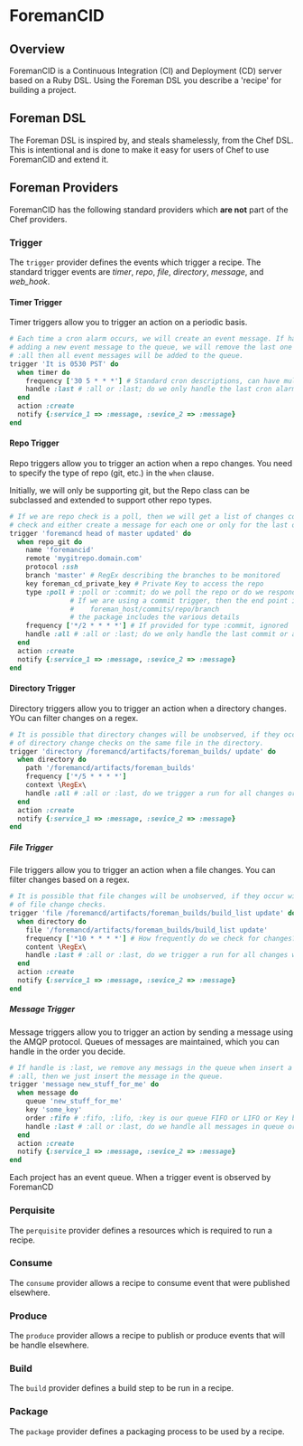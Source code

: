 # ForemanCID
## Overview
ForemanCID is a Continuous Integration (CI) and Deployment (CD) server based on a Ruby DSL. Using the Foreman DSL you describe a 'recipe' for building a project.

## Foreman DSL
The Foreman DSL is inspired by, and steals shamelessly, from the Chef DSL. This is intentional and
is done to make it easy for users of Chef to use ForemanCID and extend it.

## Foreman Providers
ForemanCID has the following standard providers which **are not** part of the Chef providers.

### Trigger
The `trigger` provider defines the events which trigger a recipe.  The standard trigger events are *timer*, *repo*, *file*, *directory*, *message*, and *web_hook*.

#### Timer Trigger
Timer triggers allow you to trigger an action on a periodic basis. 
````ruby
# Each time a cron alarm occurs, we will create an event message. If handle is :last, when
# adding a new event message to the queue, we will remove the last one added; if handle is 
# :all then all event messages will be added to the queue.
trigger 'It is 0530 PST' do
  when timer do
    frequency ['30 5 * * *'] # Standard cron descriptions, can have multiple 
    handle :last # :all or :last; do we only handle the last cron alarm?
  end 
  action :create
  notify {:service_1 => :message, :sevice_2 => :message}
end
````

#### Repo Trigger
Repo triggers allow you to trigger an action when a repo changes. You need to specify the type of repo (git, etc.) in the `when` clause. 

Initially, we will only be supporting git, but the Repo class can be subclassed and extended to support other repo types.
````ruby
# If we are repo check is a poll, then we will get a list of changes committed since our last
# check and either create a message for each one or only for the last one made.
trigger 'foremancd head of master updated' do
  when repo_git do
    name 'foremancid'
    remote 'mygitrepo.domain.com'
    protocol :ssh
    branch 'master' # RegEx describing the branches to be monitored
    key foreman_cd_private_key # Private Key to access the repo
    type :poll # :poll or :commit; do we poll the repo or do we respond on a commit trigger
               # If we are using a commit trigger, then the end point is
               #    foreman_host/commits/repo/branch 
               # the package includes the various details
    frequency ['*/2 * * * *'] # If provided for type :commit, ignored
    handle :all # :all or :last; do we only handle the last commit or all commits?
  end 
  action :create
  notify {:service_1 => :message, :sevice_2 => :message}
end
````

#### Directory Trigger
Directory triggers allow you to trigger an action when a directory changes. YOu can filter changes on a regex.
````ruby
# It is possible that directory changes will be unobserved, if they occur within the frequency
# of directory change checks on the same file in the directory.
trigger 'directory /foremancd/artifacts/foreman_builds/ update' do
  when directory do
    path '/foremancd/artifacts/foreman_builds'
    frequency ['*/5 * * * *']
    context \RegEx\
    handle :all # :all or :last, do we trigger a run for all changes or only the last?
  end
  action :create
  notify {:service_1 => :message, :sevice_2 => :message}
end
````

##### File Trigger
File triggers allow you to trigger an action when a file changes. You can filter changes based on a regex.
````ruby
# It is possible that file changes will be unobserved, if they occur within the frequency
# of file change checks.
trigger 'file /foremancd/artifacts/foreman_builds/build_list update' do
  when directory do
    file '/foremancd/artifacts/foreman_builds/build_list update'
    frequency ['*10 * * * *'] # How frequently do we check for changes?
    content \RegEx\
    handle :last # :all or :last, do we trigger a run for all changes we observed or only the last?
  end
  action :create
  notify {:service_1 => :message, :sevice_2 => :message}
end
````

##### Message Trigger
Message triggers allow you to trigger an action by sending a message using the AMQP protocol. Queues of messages are maintained, which you can handle in the order you decide.
````ruby
# If handle is :last, we remove any messags in the queue when insert a new one. If handle is
# :all, then we just insert the message in the queue.
trigger 'message new_stuff_for_me' do
  when message do
    queue 'new_stuff_for_me'
    key 'some_key'
    order :fifo # :fifo, :lifo, :key is our queue FIFO or LIFO or Key based?
    handle :last # :all or :last, do we handle all messages in queue or just the last?
  end
  action :create
  notify {:service_1 => :message, :sevice_2 => :message}
end
````

Each project has an event queue. When a trigger event is observed by ForemanCD 

### Perquisite
The `perquisite` provider defines a resources which is required to run a recipe.

### Consume
The `consume` provider allows a recipe to consume event that were published elsewhere.

### Produce
The `produce` provider allows a recipe to publish or produce events that will be handle elsewhere.

### Build
The `build` provider defines a build step to be run in a recipe.

### Package
The `package` provider defines a packaging process to be used by a recipe. 








